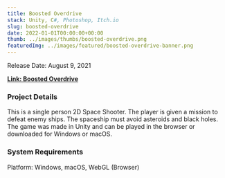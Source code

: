 ```yaml
---
title: Boosted Overdrive
stack: Unity, C#, Photoshop, Itch.io
slug: boosted-overdrive
date: 2022-01-01T00:00:00+00:00
thumb: ../images/thumbs/boosted-overdrive.png
featuredImg: ../images/featured/boosted-overdrive-banner.png
---
```


Release Date: August 9, 2021

[**Link: Boosted Overdrive**](https://pablomarcel.itch.io/boosted-overdrive)

### Project Details

This is a single person 2D Space Shooter. The player is given a mission to defeat enemy ships. The spaceship must avoid asteroids and black holes. 
The game was made in Unity and can be played in the browser or downloaded for Windows or macOS. 

### System Requirements

Platform: Windows, macOS, WebGL (Browser)
